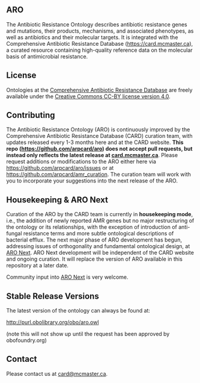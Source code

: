 ## ARO

The Antibiotic Resistance Ontology describes antibiotic resistance genes and mutations, their products, mechanisms, and associated phenotypes, as well as antibiotics and their molecular targets. It is integrated with the Comprehensive Antibiotic Resistance Database (https://card.mcmaster.ca), a curated resource containing high-quality reference data on the molecular basis of antimicrobial resistance.

## License

Ontologies at the [Comprehensive Antibiotic Resistance Database](https://card.mcmaster.ca/download) are freely available under the [Creative Commons CC-BY license version 4.0](LICENSE).

## Contributing

The Antibiotic Resistance Ontology (ARO) is continuously improved by the Comprehensive Antibiotic Resistance Database (CARD) curation team, with updates released every 1-3 months here and at the CARD website. **This repo (https://github.com/arpcard/aro) does not accept pull requests, but instead only reflects the latest release at [card.mcmaster.ca](https://card.mcmaster.ca)**. Please request additions or modifications to the ARO either here via https://github.com/arpcard/aro/issues or at https://github.com/arpcard/amr_curation. The curation team will work with you to incorporate your suggestions into the next release of the ARO.

## Housekeeping & ARO Next

Curation of the ARO by the CARD team is currently in **housekeeping mode**, i.e., the addition of newly reported AMR genes but no major restructuring of the ontology or its relationships, with the exception of introduction of anti-fungal resistance terms and more subtle ontological descriptions of bacterial efflux. The next major phase of ARO development has begun, addressing issues of orthogonality and fundamental ontological design, at [ARO Next](https://github.com/arpcard/aro-next). ARO Next development will be independent of the CARD website and ongoing curation. It will replace the version of ARO available in this repository at a later date.

Community input into [ARO Next](https://github.com/arpcard/aro-next) is very welcome.

## Stable Release Versions

The latest version of the ontology can always be found at:

http://purl.obolibrary.org/obo/aro.owl

(note this will not show up until the request has been approved by obofoundry.org)

## Contact

Please contact us at card@mcmaster.ca.

